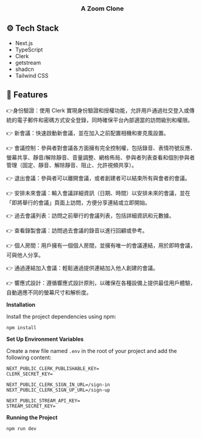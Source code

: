 

  <h3 align="center">A Zoom Clone</h3>


## <a name="tech-stack">⚙️ Tech Stack</a>

- Next.js
- TypeScript
- Clerk
- getstream
- shadcn
- Tailwind CSS

## <a name="features">🔋 Features</a>


👉身份驗證：使用 Clerk 實現身份驗證和授權功能，允許用戶通過社交登入或傳統的電子郵件和密碼方式安全登錄，同時確保平台內部適當的訪問級別和權限。

👉 新會議：快速啟動新會議，並在加入之前配置相機和麥克風設置。

👉 會議控制：參與者對會議各方面擁有完全控制權，包括錄音、表情符號反應、螢幕共享、靜音/解除靜音、音量調整、網格佈局、參與者列表查看和個別參與者管理（固定、靜音、解除靜音、阻止、允許視頻共享）。

👉 退出會議：參與者可以離開會議，或者創建者可以結束所有與會者的會議。

👉 安排未來會議：輸入會議詳細資訊（日期、時間）以安排未來的會議，並在「即將舉行的會議」頁面上訪問，方便分享連結或立即開始。

👉 過去會議列表：訪問之前舉行的會議列表，包括詳細資訊和元數據。

👉 查看錄製會議：訪問過去會議的錄音以進行回顧或參考。

👉 個人房間：用戶擁有一個個人房間，並擁有唯一的會議連結，用於即時會議，可與他人分享。

👉 通過連結加入會議：輕鬆通過提供連結加入他人創建的會議。

👉 響應式設計：遵循響應式設計原則，以確保在各種設備上提供最佳用戶體驗，自動適應不同的螢幕尺寸和解析度。


**Installation**

Install the project dependencies using npm:

```bash
npm install
```

**Set Up Environment Variables**

Create a new file named `.env` in the root of your project and add the following content:

```env
NEXT_PUBLIC_CLERK_PUBLISHABLE_KEY=
CLERK_SECRET_KEY=

NEXT_PUBLIC_CLERK_SIGN_IN_URL=/sign-in
NEXT_PUBLIC_CLERK_SIGN_UP_URL=/sign-up

NEXT_PUBLIC_STREAM_API_KEY=
STREAM_SECRET_KEY=
```


**Running the Project**

```bash
npm run dev
```


